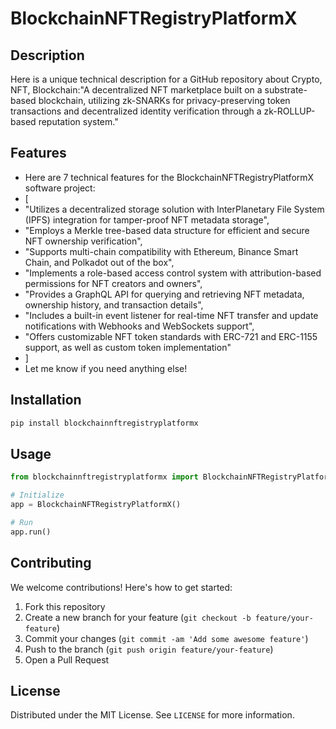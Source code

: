 # BlockchainNFTRegistryPlatformX

## Description

Here is a unique technical description for a GitHub repository about Crypto, NFT, Blockchain:"A decentralized NFT marketplace built on a substrate-based blockchain, utilizing zk-SNARKs for privacy-preserving token transactions and decentralized identity verification through a zk-ROLLUP-based reputation system."

## Features

- Here are 7 technical features for the BlockchainNFTRegistryPlatformX software project:
- [
- "Utilizes a decentralized storage solution with InterPlanetary File System (IPFS) integration for tamper-proof NFT metadata storage",
- "Employs a Merkle tree-based data structure for efficient and secure NFT ownership verification",
- "Supports multi-chain compatibility with Ethereum, Binance Smart Chain, and Polkadot out of the box",
- "Implements a role-based access control system with attribution-based permissions for NFT creators and owners",
- "Provides a GraphQL API for querying and retrieving NFT metadata, ownership history, and transaction details",
- "Includes a built-in event listener for real-time NFT transfer and update notifications with Webhooks and WebSockets support",
- "Offers customizable NFT token standards with ERC-721 and ERC-1155 support, as well as custom token implementation"
- ]
- Let me know if you need anything else!
## Installation

```bash
pip install blockchainnftregistryplatformx
```

## Usage

```python
from blockchainnftregistryplatformx import BlockchainNFTRegistryPlatformX

# Initialize
app = BlockchainNFTRegistryPlatformX()

# Run
app.run()
```

## Contributing

We welcome contributions! Here's how to get started:

1. Fork this repository
2. Create a new branch for your feature (`git checkout -b feature/your-feature`)
3. Commit your changes (`git commit -am 'Add some awesome feature'`)
4. Push to the branch (`git push origin feature/your-feature`)
5. Open a Pull Request

## License

Distributed under the MIT License. See `LICENSE` for more information.
